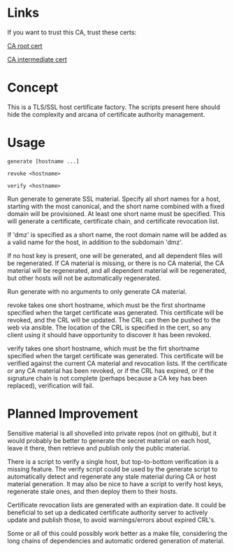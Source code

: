 # Links

If you want to trust this CA, trust these certs:

<a href='https://raw.githubusercontent.com/abugher/certificate-authority/master/ca/root/cert.cer'>CA root cert</a>

<a href='https://raw.githubusercontent.com/abugher/certificate-authority/master/ca/intermediate/cert.cer'>CA intermediate cert</a>

# Concept

This is a TLS/SSL host certificate factory.  The scripts present here should hide the complexity and arcana of certificate authority management.

# Usage

  `generate [hostname ...]`

  `revoke <hostname>`

  `verify <hostname>`

Run generate to generate SSL material.  Specify all short names for a host, starting with the most canonical, and the short name combined with a fixed domain will be provisioned.  At least one short name must be specified.  This will generate a certificate, certificate chain, and certificate revocation list.

If 'dmz' is specified as a short name, the root domain name will be added as a valid name for the host, in addition to the subdomain 'dmz'.

If no host key is present, one will be generated, and all dependent files will be regenerated.  If CA material is missing, or there is no CA material, the CA material will be regenerated, and all dependent material will be regenerated, but other hosts will not be automatically regenerated.

Run generate with no arguments to only generate CA material.

revoke takes one short hostname, which must be the first shortname specified when the target certificate was generated.  This certificate will be revoked, and the CRL will be updated.  The CRL can then be pushed to the web via ansible.  The location of the CRL is specified in the cert, so any client using it should have opportunity to discover it has been revoked.

verify takes one short hostname, which must be the firt shortname specified when the target certificate was generated.  This certificate will be verified against the current CA material and revocation lists.  If the certificate or any CA material has been revoked, or if the CRL has expired, or if the signature chain is not complete (perhaps because a CA key has been replaced), verification will fail.

# Planned Improvement

Sensitive material is all shovelled into private repos (not on github), but it would probably be better to generate the secret material on each host, leave it there, then retrieve and publish only the public material.

There is a script to verify a single host, but top-to-bottom verification is a missing feature.  The verify script could be used by the generate script to automatically detect and regenerate any stale material during CA or host material generation.  It may also be nice to have a script to verify host keys, regenerate stale ones, and then deploy them to their hosts.

Certificate revocation lists are generated with an expiration date.  It could be beneficial to set up a dedicated certificate authority server to actively update and publish those, to avoid warnings/errors about expired CRL's.

Some or all of this could possibly work better as a make file, considering the long chains of dependencies and automatic ordered generation of material.
